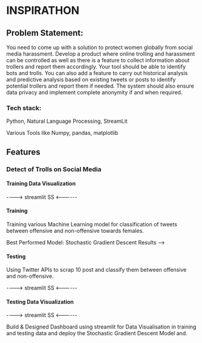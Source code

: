 # INSPIRATHON

## Problem Statement:

You need to come up with a solution to protect women globally from social media harassment. Develop a product where online trolling and harassment can be controlled as well as there is a feature to collect information about trollers and report them accordingly. Your tool should be able to identify bots and trolls. You can also add a feature to carry out historical analysis and predictive analysis based on existing tweets or posts to identify potential trollers and report them if needed. The system should also ensure data privacy and implement complete anonymity if and when required.

### Tech stack:

Python, Natural Language Processing, StreamLit

Various Tools like Numpy, pandas, matplotlib

## Features 

### Detect of Trolls on Social Media

#### Training Data Visualization

 ----> streamlit SS <------

#### Training

Training various Machine Learning model for classification of tweets between offensive and non-offensive towards females.

Best Performed Model: Stochastic Gradient Descent
Results -->

#### Testing

Using Twitter APIs to scrap 10 post and classify them between offensive and non-offensive.

 ----> streamlit SS <------
 
 #### Testing Data Visualization
 
  ----> streamlit SS <------
  
 Build & Designed Dashboard using streamlit for Data Visualisation in training and testing data and deploy the Stochastic Gradient Descent Model and.


